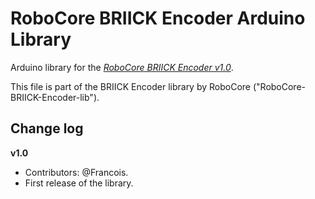 RoboCore BRIICK Encoder Arduino Library
=======================================

Arduino library for the [*RoboCore BRIICK Encoder v1.0*](https://www.robocore.net/briick/briick-encoder).

This file is part of the BRIICK Encoder library by RoboCore ("RoboCore-BRIICK-Encoder-lib").

Change log
----------

**v1.0**
* Contributors: @Francois.
* First release of the library.

